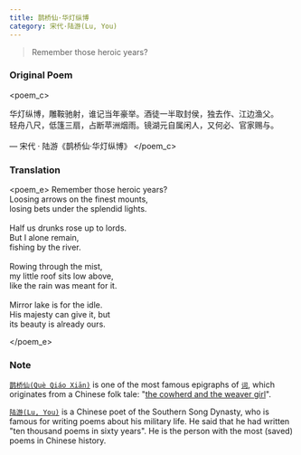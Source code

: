 ```yaml
---
title: 鹊桥仙·华灯纵博
category: 宋代·陆游(Lu, You)
---
```


> Remember those heroic years?

<!-- more -->

### Original Poem

<poem_c>

华灯纵博，雕鞍驰射，谁记当年豪举。酒徒一半取封侯，独去作、江边渔父。
<br>
轻舟八尺，低篷三扇，占断苹洲烟雨。镜湖元自属闲人，又何必、官家赐与。
<br>
<br>
— 宋代 · 陆游《鹊桥仙·华灯纵博》
</poem_c>
<br>

### Translation

<poem_e>
Remember those heroic years?
<br>
Loosing arrows on the finest mounts,
<br>
losing bets under the splendid lights.
<br>
<br>
Half us drunks rose up to lords.
<br>
But I alone remain,
<br>
fishing by the river.
<br>
<br>
Rowing through the mist, 
<br>
my little roof sits low above,
<br>
like the rain was meant for it.
<br>
<br>
Mirror lake is for the idle.
<br>
His majesty can give it, but
<br>
its beauty is already ours.

</poem_e>
<br>

### Note

[`鹊桥仙(Què Qiáo Xiān)`](https://zh.m.wikipedia.org/zh-hans/%E9%B9%8A%E6%A1%A5%E4%BB%99) is one of the most  famous 
epigraphs of [`词`](https://zh.m.wikipedia.org/zh-hans/%E8%AF%8D_(%E6%96%87%E5%AD%A6)), which originates from a Chinese folk tale: "[the cowherd and the weaver girl](https://en.wikipedia.org/wiki/The_Cowherd_and_the_Weaver_Girl)".

[`陆游(Lu, You)`](https://en.wikipedia.org/wiki/Lu_You) is a Chinese poet of the Southern Song Dynasty, who is famous for writing poems about his military life. He said that he had written "ten thousand poems in sixty years". He is the person with the most (saved) poems in Chinese history. 

